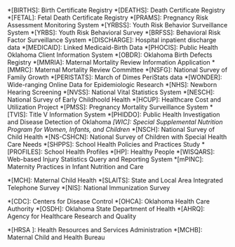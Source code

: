*[BIRTHS]: Birth Certificate Registry
*[DEATHS]: Death Certificate Registry
*[FETAL]: Fetal Death Certificate Registry
*[PRAMS]: Pregnancy Risk Assessment Monitoring System
*[YRBSS]: Youth Risk Behavior Surveillance System
*[YRBS]: Youth Risk Behavioral Survey 
*[BRFSS]: Behavioral Risk Factor Surveillance System
*[DISCHARGE]: Hospital inpatient discharge data
*[MEDICAID]: Linked Medicaid-Birth Data
*[PHOCIS]: Public Health Oklahoma Client Information System
*[OBDR]: Oklahoma Birth Defects Registry
*[MMRIA]: Maternal Mortality Review Information Application
*[MMRC]: Maternal Mortality Review Committee
*[NSFG]: National Survey of Family Growth
*[PERISTATS]: March of Dimes PeriStats data
*[WONDER]: Wide-ranging Online Data for Epidemiologic Research
*[NHS]: Newborn Hearing Screening
*[NVSS]: National Vital Statistics System
*[NESCH]: National Survey of Early Childhoold Health
*[HCUP]: Healthcare Cost and Utilization Project
*[PMSS]: Pregnancy Mortality Surveillance System
*[TVIS]: Title V Information System
*[PHIDDO]: Public Health Investigation and Disease Detection of Oklahoma
*[WIC]: Special Supplemental Nutrition Program for Women, Infants, and Children*
*[NSCH]: National Survey of Child Health
*[NS-CSHCN]: National Survey of Children with Special Health Care Needs
*[SHPPS]: School Health Policies and Practices Study
*[PROFILES]: School Health Profiles
*[HP]: Healthy People
*[WISQARS]: Web-based Injury Statistics Query and Reporting System
*[mPINC]: Maternity Practices in Infant Nutrition and Care

*[MCH]: Maternal Child Health
*[SLAITS]: State and Local Area Integrated Telephone Survey
*[NIS]: National Immunization Survey

*[CDC]: Centers for Disease Control
*[OHCA]: Oklahoma Health Care Authority
*[OSDH]: Oklahoma State Department of Health
*[AHRQ]: Agency for Healthcare Research and Quality

*[HRSA ]: Health Resources and Services Administration
*[MCHB]: Maternal Child and Health Bureau

